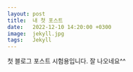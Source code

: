 ```yaml
---
layout: post
title:  내 첫 포스트
date:   2022-12-10 14:20:00 +0300
image:  jekyll.jpg
tags:   Jekyll
---
```


첫 블로그 포스트 시험용입니다. 잘 나오네요^^

[jekyll-docs]: https://jekyllrb.com/docs/home
[jekyll-gh]:   https://github.com/jekyll/jekyll
[jekyll-talk]: https://talk.jekyllrb.com/
